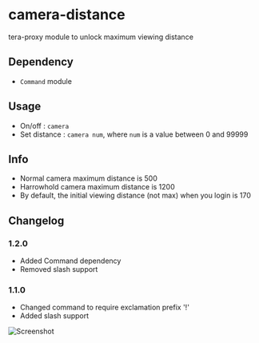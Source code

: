 # camera-distance
tera-proxy module to unlock maximum viewing distance

## Dependency
- `Command` module

## Usage
- On/off : `camera`
- Set distance : `camera num`, where `num` is a value between 0 and 99999

## Info
- Normal camera maximum distance is 500
- Harrowhold camera maximum distance is 1200
- By default, the initial viewing distance (not max) when you login is 170

## Changelog 
### 1.2.0
- Added Command dependency
- Removed slash support
### 1.1.0
- Changed command to require exclamation prefix '!'
- Added slash support

![Screenshot](http://i.imgur.com/LzxGSgm.jpg)
